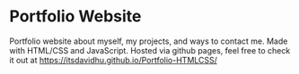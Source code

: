 # Portfolio Website
Portfolio website about myself, my projects, and ways to contact me.
Made with HTML/CSS and JavaScript. Hosted via github pages, feel free to check it out at https://itsdavidhu.github.io/Portfolio-HTMLCSS/
